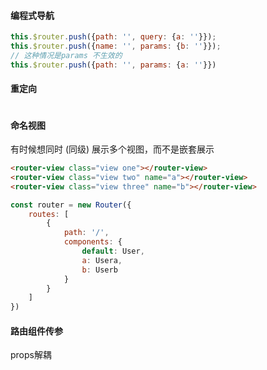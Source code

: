 #### 编程式导航

```js
this.$router.push({path: '', query: {a: ''}});
this.$router.push({name: '', params: {b: ''}});
// 这种情况是params 不生效的
this.$router.push({path: '', params: {a: ''}})
```

#### 重定向

```js

```

#### 命名视图

有时候想同时 (同级) 展示多个视图，而不是嵌套展示
```html
<router-view class="view one"></router-view>
<router-view class="view two" name="a"></router-view>
<router-view class="view three" name="b"></router-view>
```

```js
const router = new Router({
    routes: [
        {
            path: '/',
            components: {
                default: User,
                a: Usera,
                b: Userb
            }
        }
    ]
})
```

#### 路由组件传参

props解耦
